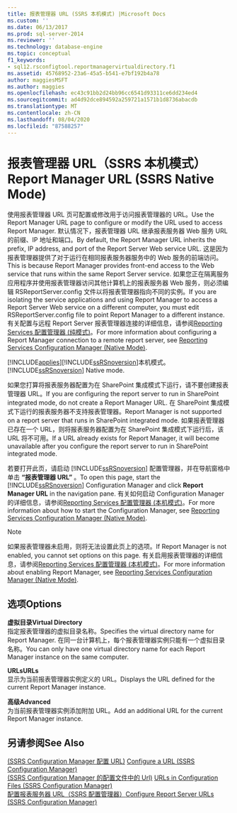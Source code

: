 ```yaml
---
title: 报表管理器 URL (SSRS 本机模式) |Microsoft Docs
ms.custom: ''
ms.date: 06/13/2017
ms.prod: sql-server-2014
ms.reviewer: ''
ms.technology: database-engine
ms.topic: conceptual
f1_keywords:
- sql12.rsconfigtool.reportmanagervirtualdirectory.f1
ms.assetid: 45768952-23a6-45a5-b541-e7bf192b4a78
author: maggiesMSFT
ms.author: maggies
ms.openlocfilehash: ec43c91bb2d24bb96cc6541d93311ce6dd234ed4
ms.sourcegitcommit: ad4d92dce894592a259721a1571b1d8736abacdb
ms.translationtype: MT
ms.contentlocale: zh-CN
ms.lasthandoff: 08/04/2020
ms.locfileid: "87588257"
---
```

# <a name="report-manager-url-ssrs-native-mode"></a><span data-ttu-id="7793b-102">报表管理器 URL（SSRS 本机模式）</span><span class="sxs-lookup"><span data-stu-id="7793b-102">Report Manager URL (SSRS Native Mode)</span></span>
  <span data-ttu-id="7793b-103">使用报表管理器 URL 页可配置或修改用于访问报表管理器的 URL。</span><span class="sxs-lookup"><span data-stu-id="7793b-103">Use the Report Manager URL page to configure or modify the URL used to access Report Manager.</span></span> <span data-ttu-id="7793b-104">默认情况下，报表管理器 URL 继承报表服务器 Web 服务 URL 的前缀、IP 地址和端口。</span><span class="sxs-lookup"><span data-stu-id="7793b-104">By default, the Report Manager URL inherits the prefix, IP address, and port of the Report Server Web service URL.</span></span> <span data-ttu-id="7793b-105">这是因为报表管理器提供了对于运行在相同报表服务器服务中的 Web 服务的前端访问。</span><span class="sxs-lookup"><span data-stu-id="7793b-105">This is because Report Manager provides front-end access to the Web service that runs within the same Report Server service.</span></span> <span data-ttu-id="7793b-106">如果您正在隔离服务应用程序并使用报表管理器访问其他计算机上的报表服务器 Web 服务，则必须编辑 RSReportServer.config 文件以将报表管理器指向不同的实例。</span><span class="sxs-lookup"><span data-stu-id="7793b-106">If you are isolating the service applications and using Report Manager to access a Report Server Web service on a different computer, you must edit RSReportServer.config file to point Report Manager to a different instance.</span></span> <span data-ttu-id="7793b-107">有关配置与远程 Report Server 报表管理器连接的详细信息，请参阅[Reporting Services 配置管理器 &#40;纯模式&#41;](../../../2014/sql-server/install/reporting-services-configuration-manager-native-mode.md)。</span><span class="sxs-lookup"><span data-stu-id="7793b-107">For more information about configuring a Report Manager connection to a remote report server, see [Reporting Services Configuration Manager &#40;Native Mode&#41;](../../../2014/sql-server/install/reporting-services-configuration-manager-native-mode.md).</span></span>  
  
 [!INCLUDE[applies](../../includes/applies-md.md)]<span data-ttu-id="7793b-108">[!INCLUDE[ssRSnoversion](../../includes/ssrsnoversion-md.md)]本机模式。</span><span class="sxs-lookup"><span data-stu-id="7793b-108">[!INCLUDE[ssRSnoversion](../../includes/ssrsnoversion-md.md)] Native mode.</span></span>  
  
 <span data-ttu-id="7793b-109">如果您打算将报表服务器配置为在 SharePoint 集成模式下运行，请不要创建报表管理器 URL。</span><span class="sxs-lookup"><span data-stu-id="7793b-109">If you are configuring the report server to run in SharePoint integrated mode, do not create a Report Manager URL.</span></span> <span data-ttu-id="7793b-110">在 SharePoint 集成模式下运行的报表服务器不支持报表管理器。</span><span class="sxs-lookup"><span data-stu-id="7793b-110">Report Manager is not supported on a report server that runs in SharePoint integrated mode.</span></span> <span data-ttu-id="7793b-111">如果报表管理器已存在一个 URL，则将报表服务器配置为在 SharePoint 集成模式下运行后，该 URL 将不可用。</span><span class="sxs-lookup"><span data-stu-id="7793b-111">If a URL already exists for Report Manager, it will become unavailable after you configure the report server to run in SharePoint integrated mode.</span></span>  
  
 <span data-ttu-id="7793b-112">若要打开此页，请启动 [!INCLUDE[ssRSnoversion](../../includes/ssrsnoversion-md.md)] 配置管理器，并在导航窗格中单击 **“报表管理器 URL”** 。</span><span class="sxs-lookup"><span data-stu-id="7793b-112">To open this page, start the [!INCLUDE[ssRSnoversion](../../includes/ssrsnoversion-md.md)] Configuration Manager and click **Report Manager URL** in the navigation pane.</span></span> <span data-ttu-id="7793b-113">有关如何启动 Configuration Manager 的详细信息，请参阅[Reporting Services 配置管理器 &#40;本机模式&#41;](../../../2014/sql-server/install/reporting-services-configuration-manager-native-mode.md)。</span><span class="sxs-lookup"><span data-stu-id="7793b-113">For more information about how to start the Configuration Manager, see [Reporting Services Configuration Manager &#40;Native Mode&#41;](../../../2014/sql-server/install/reporting-services-configuration-manager-native-mode.md).</span></span>  
  
> [!NOTE]  
>  <span data-ttu-id="7793b-114">如果报表管理器未启用，则将无法设置此页上的选项。</span><span class="sxs-lookup"><span data-stu-id="7793b-114">If Report Manager is not enabled, you cannot set options on this page.</span></span> <span data-ttu-id="7793b-115">有关启用报表管理器的详细信息，请参阅[Reporting Services 配置管理器 &#40;本机模式&#41;](../../../2014/sql-server/install/reporting-services-configuration-manager-native-mode.md)。</span><span class="sxs-lookup"><span data-stu-id="7793b-115">For more information about enabling Report Manager, see [Reporting Services Configuration Manager &#40;Native Mode&#41;](../../../2014/sql-server/install/reporting-services-configuration-manager-native-mode.md).</span></span>  
  
## <a name="options"></a><span data-ttu-id="7793b-116">选项</span><span class="sxs-lookup"><span data-stu-id="7793b-116">Options</span></span>  
 <span data-ttu-id="7793b-117">**虚拟目录**</span><span class="sxs-lookup"><span data-stu-id="7793b-117">**Virtual Directory**</span></span>  
 <span data-ttu-id="7793b-118">指定报表管理器的虚拟目录名称。</span><span class="sxs-lookup"><span data-stu-id="7793b-118">Specifies the virtual directory name for Report Manager.</span></span> <span data-ttu-id="7793b-119">在同一台计算机上，每个报表管理器实例只能有一个虚拟目录名称。</span><span class="sxs-lookup"><span data-stu-id="7793b-119">You can only have one virtual directory name for each Report Manager instance on the same computer.</span></span>  
  
 <span data-ttu-id="7793b-120">**URLs**</span><span class="sxs-lookup"><span data-stu-id="7793b-120">**URLs**</span></span>  
 <span data-ttu-id="7793b-121">显示为当前报表管理器实例定义的 URL。</span><span class="sxs-lookup"><span data-stu-id="7793b-121">Displays the URL defined for the current Report Manager instance.</span></span>  
  
 <span data-ttu-id="7793b-122">**高级**</span><span class="sxs-lookup"><span data-stu-id="7793b-122">**Advanced**</span></span>  
 <span data-ttu-id="7793b-123">为当前报表管理器实例添加附加 URL。</span><span class="sxs-lookup"><span data-stu-id="7793b-123">Add an additional URL for the current Report Manager instance.</span></span>  
  
## <a name="see-also"></a><span data-ttu-id="7793b-124">另请参阅</span><span class="sxs-lookup"><span data-stu-id="7793b-124">See Also</span></span>  
 <span data-ttu-id="7793b-125">[&#40;SSRS Configuration Manager 配置 URL&#41;](../../reporting-services/install-windows/configure-a-url-ssrs-configuration-manager.md) </span><span class="sxs-lookup"><span data-stu-id="7793b-125">[Configure a URL  &#40;SSRS Configuration Manager&#41;](../../reporting-services/install-windows/configure-a-url-ssrs-configuration-manager.md) </span></span>  
 <span data-ttu-id="7793b-126">[&#40;SSRS Configuration Manager 的配置文件中的 Url&#41;](../../reporting-services/install-windows/urls-in-configuration-files-ssrs-configuration-manager.md) </span><span class="sxs-lookup"><span data-stu-id="7793b-126">[URLs in Configuration Files  &#40;SSRS Configuration Manager&#41;](../../reporting-services/install-windows/urls-in-configuration-files-ssrs-configuration-manager.md) </span></span>  
 [<span data-ttu-id="7793b-127">配置报表服务器 URL（SSRS 配置管理器）</span><span class="sxs-lookup"><span data-stu-id="7793b-127">Configure Report Server URLs  &#40;SSRS Configuration Manager&#41;</span></span>](../../reporting-services/install-windows/configure-report-server-urls-ssrs-configuration-manager.md)  
  
  
